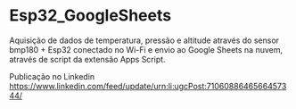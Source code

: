 # Esp32_GoogleSheets
Aquisição de dados de temperatura, pressão e altitude através do sensor bmp180 + Esp32 conectado no Wi-Fi e envio ao Google Sheets na nuvem, através de script da extensão Apps Script.

Publicação no Linkedin https://www.linkedin.com/feed/update/urn:li:ugcPost:7106088646566457344/
